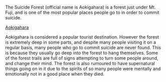 The Suicide Forest (official name is Aokigahara) is a forest just under Mt. Fuji, and is one of the most popular places people go to in order to commit suicide. 

[Aokigahara](https://en.wikipedia.org/wiki/Aokigahara)

Aokigahara is considered a popular tourist destination. However the forest is extremely deep in some parts, and despite many people visiting it on a regular basis, many people who go to commit suicide are never found. This is because they usually go deep into the forest to hang themselves. Some of the forest trails are full of signs attempting to turn some people around, and change their mind. The forest is also rumoured to have supernatural things going on in it due to the spirits of so many people were mentally and emotionally not in a good place when they died.